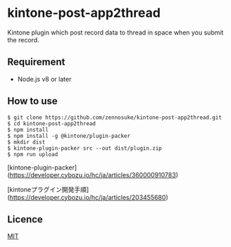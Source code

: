 # kintone-post-app2thread

Kintone plugin which post record data to thread in space when you submit the record.

## Requirement

- Node.js v8 or later

## How to use

```
$ git clone https://github.com/zennosuke/kintone-post-app2thread.git
$ cd kintone-post-app2thread
$ npm install
$ npm install -g @kintone/plugin-packer
$ mkdir dist
$ kintone-plugin-packer src --out dist/plugin.zip
$ npm run upload
```

[kintone-plugin-packer]
(https://developer.cybozu.io/hc/ja/articles/360000910783)

[kintoneプラグイン開発手順]
(https://developer.cybozu.io/hc/ja/articles/203455680)

## Licence

[MIT](https://github.com/tcnksm/tool/blob/master/LICENCE)
